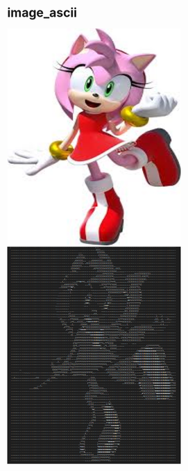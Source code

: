 # image_ascii
<img src="header.jpg" width="400" height="500">
<img src="result.PNG" width="400" height="500">
